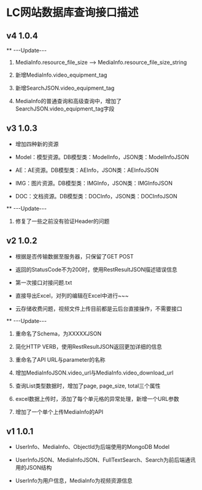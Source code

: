 # LC网站数据库查询接口描述


## v4 1.0.4

** ---Update---

1. MediaInfo.resource_file_size --> MediaInfo.resource_file_size_string

2. 新增MediaInfo.video_equipment_tag

3. 新增SearchJSON.video_equipment_tag

4. MediaInfo的普通查询和高级查询中，增加了SearchJSON.video_equipment_tag字段

## v3 1.0.3

* 增加四种新的资源

* Model：模型资源。DB模型类：ModelInfo，JSON类：ModelInfoJSON

* AE：AE资源。DB模型类：AEInfo，JSON类：AEInfoJSON

* IMG：图片资源。DB模型类：IMGInfo，JSON类：IMGInfoJSON

* DOC：文档资源。DB模型类：DOCInfo，JSON类：DOCInfoJSON

** ---Update---

1. 修复了一些之前没有验证Header的问题

## v2 1.0.2

* 根据是否传输数据至服务器，只保留了GET POST

* 返回的StatusCode不为200时，使用RestResultJSON描述错误信息

* 第一次接口对接问题.txt

* 直接导出Excel，对列的编辑在Excel中进行~~~

* 云存储收费问题，视频文件上传目前都是云后台直接操作，不需要接口

** ---Update---

1. 重命名了Schema，为XXXXXJSON

2. 简化HTTP VERB，使用RestResultJSON返回更加详细的信息

3. 重命名了API URL与parameter的名称

4. 增加MediaInfoJSON.video_url与MediaInfo.video_download_url

5. 查询List类型数据时，增加了page, page_size, total三个属性

6. excel数据上传时，添加了每个单元格的异常处理，新增一个URL参数

7. 增加了一个单个上传MediaInfo的API

## v1 1.0.1

* UserInfo、MediaInfo、ObjectId为后端使用的MongoDB Model

* UserInfoJSON、MediaInfoJSON、FullTextSearch、Search为前后端通讯用的JSON结构

* UserInfo为用户信息，MediaInfo为视频资源信息